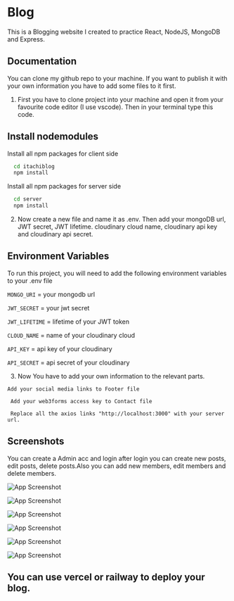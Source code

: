
# Blog

This is a Blogging website I created to practice React, NodeJS, MongoDB and Express.


## Documentation
You can clone my github repo to your machine. If you want to publish it with your own information you have to add some files to it first.

1. First you have to  clone project into your machine and open it from your favourite code editor (I use vscode). Then in your terminal type this code. 


## Install nodemodules

Install all npm packages for client side

```bash
  cd itachiblog
  npm install
```

Install all npm packages for server side

```bash
  cd server
  npm install
```
    

2. Now create a new file and name it as .env. Then add your mongoDB url, JWT secret, JWT lifetime. cloudinary cloud name, cloudinary api key and cloudinary api secret.


## Environment Variables

To run this project, you will need to add the following environment variables to your .env file

`MONGO_URI` = your mongodb url

`JWT_SECRET` = your jwt secret

`JWT_LIFETIME` = lifetime of your JWT token

`CLOUD_NAME` = name of your cloudinary cloud

`API_KEY` = api key of your cloudinary 

`API_SECRET` = api secret of your cloudinary


3. Now You have to add your own information to the relevant parts.
   
` Add your social media links to Footer file `

` Add your web3forms access key to Contact file`

` Replace all the axios links "http://localhost:3000" with your server url.`


## Screenshots
You can create a Admin acc and login after login you can create new posts, edit posts, delete posts.Also you can add new members, edit members and delete members.

![App Screenshot](https://res.cloudinary.com/dl9ectnzs/image/upload/v1713151855/Screenshot_2024-04-15_085930_pgq119.png)


![App Screenshot](https://res.cloudinary.com/dl9ectnzs/image/upload/v1713151852/Screenshot_2024-04-15_085659_zmvzyy.png)


![App Screenshot](https://res.cloudinary.com/dl9ectnzs/image/upload/v1713151855/Screenshot_2024-04-15_085930_pgq119.png)


![App Screenshot](https://res.cloudinary.com/dl9ectnzs/image/upload/v1713151851/Screenshot_2024-04-15_090008_ynf5hm.png)


![App Screenshot](https://res.cloudinary.com/dl9ectnzs/image/upload/v1713152018/Screenshot_2024-04-15_090245_cq4cfb.png)

![App Screenshot](https://res.cloudinary.com/dl9ectnzs/image/upload/v1713152017/Screenshot_2024-04-15_090316_tt1z84.png)



## You can use vercel or railway to deploy your blog.
